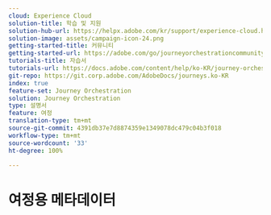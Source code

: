 ```yaml
---
cloud: Experience Cloud
solution-title: 학습 및 지원
solution-hub-url: https://helpx.adobe.com/kr/support/experience-cloud.html
solution-image: assets/campaign-icon-24.png
getting-started-title: 커뮤니티
getting-started-url: https://adobe.com/go/journeyorchestrationcommunity
tutorials-title: 자습서
tutorials-url: https://docs.adobe.com/content/help/ko-KR/journey-orchestration-learn/tutorials/understanding-journey-orchestration.html
git-repo: https://git.corp.adobe.com/AdobeDocs/journeys.ko-KR
index: true
feature-set: Journey Orchestration
solution: Journey Orchestration
type: 설명서
feature: 여정
translation-type: tm+mt
source-git-commit: 4391db37e7d8874359e1349078dc479c04b3f018
workflow-type: tm+mt
source-wordcount: '33'
ht-degree: 100%

---
```



# 여정용 메타데이터
